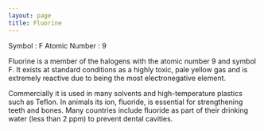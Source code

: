 ```yaml
---
layout: page
title: Fluorine
---
```


Symbol : F
Atomic Number : 9

Fluorine is a member of the halogens with the atomic number 9 and symbol F. It exists at standard conditions as a highly toxic, pale yellow gas and is extremely reactive due to being the most electronegative element. 

Commercially it is used in many solvents and high-temperature plastics such as Teflon. In animals its ion, fluoride, is essential for strengthening teeth and bones. Many countries include fluoride as part of their drinking water (less than 2 ppm) to prevent dental cavities.
